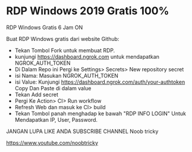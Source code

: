 # RDP Windows 2019 Gratis 100%

RDP Windows Gratis 6 Jam ON


Buat RDP Windows gratis dari website Github:

+ Tekan Tombol Fork untuk membuat RDP.
+ kunjungi https://dashboard.ngrok.com untuk mendapatkan NGROK_AUTH_TOKEN
+ Di Dalam Repo ini Pergi ke Settings> Secrets> New repository secret
+ isi Nama: Masukan NGROK_AUTH_TOKEN
+ isi Value: Kunjungi https://dashboard.ngrok.com/auth/your-authtoken Copy Dan Paste di dalam value
+ Tekan Add secret
+ Pergi Ke Action> CI> Run workflow
+ Refresh Web dan masuk ke CI> build
+ Tekan Tombol panah menghadap ke bawah "RDP INFO LOGIN" Untuk Mendapatkan IP, User, Password.

JANGAN LUPA LIKE ANDA SUBSCRIBE CHANNEL Noob tricky

https://www.youtube.com/noobtricky
